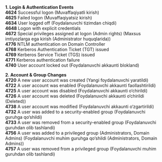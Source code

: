 **1. Login & Authentication Events**     
  **4624**	Successful logon (Muvaffaqiyatli kirish)      
  **4625**	Failed logon (Muvaffaqiyatsiz kirish)  
  **4634**	User logged off (Foydalanuvchi tizimdan chiqdi)  
  **4648**	Logon with explicit credentials    
  **4672**	Special privileges assigned at logon (Admin rights) (Maxsus imtiyozlarga ega kirish (Administrator huquqlarida))  
  **4776**	NTLM authentication on Domain Controller    
  **4768**	Kerberos Authentication Ticket (TGT) issued  
  **4769**	Kerberos Service Ticket (TGS) issued  
  **4771**	Kerberos authentication failure  
  **4740**	User account locked out (Foydalanuvchi akkaunti blokland)  


**2. Account & Group Changes**   
 **4720**	A new user account was created (Yangi foydalanuvchi yaratildi)  
 **4722**	A user account was enabled (Foydalanuvchi akkaunti faollashtirildi)  
 **4725**	A user account was disabled (Foydalanuvchi akkaunti o‘chirildi)  
 **4726**	A user account was deleted (Foydalanuvchi akkaunti o‘chirildi (Deleted))  
 **4738**	A user account was modified (Foydalanuvchi akkaunti o‘zgartirildi)  
 **4732**	A user was added to a security-enabled group (Foydalanuvchi guruhga qo‘shildi)  
 **4733**	A user was removed from a security-enabled group (Foydalanuvchi guruhdan olib tashlandi)  
 **4756**	A user was added to a privileged group (Administrators, Domain Admins) (Foydalanuvchi   muhim guruhga qo‘shildi (Administrators, Domain Admins))  
 **4757**	A user was removed from a privileged group (Foydalanuvchi muhim guruhdan olib tashlandi)    
